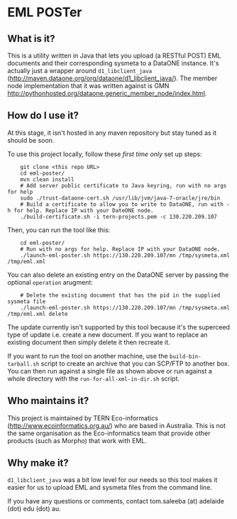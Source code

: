 # EML POSTer
## What is it?

This is a utility written in Java that lets you upload (a RESTful POST) EML documents and their corresponding sysmeta to a DataONE instance. It's actually just a wrapper around `d1_libclient_java` (http://maven.dataone.org/org/dataone/d1_libclient_java/). The member node implementation that it was written against is GMN http://pythonhosted.org/dataone.generic_member_node/index.html.

## How do I use it?

At this stage, it isn't hosted in any maven repository but stay tuned as it should be soon.

To use this project locally, follow these *first time only* set up steps:

        git clone <this repo URL>
        cd eml-poster/
        mvn clean install
        # Add server public certificate to Java keyring, run with no args for help
        sudo ./trust-dataone-cert.sh /usr/lib/jvm/java-7-oracle/jre/bin
        # Build a certificate to allow you to write to DataONE, run with -h for help. Replace IP with your DateONE node.
        ./build-certificate.sh -i tern-projects.pem -c 130.220.209.107

Then, you can run the tool like this:

        cd eml-poster/
        # Run with no args for help. Replace IP with your DataONE node.
        ./launch-eml-poster.sh https://130.220.209.107/mn /tmp/sysmeta.xml /tmp/eml.xml

You can also delete an existing entry on the DataONE server by passing the optional `operation` arugment:

        # Delete the existing document that has the pid in the supplied sysmeta file
        ./launch-eml-poster.sh https://130.220.209.107/mn /tmp/sysmeta.xml /tmp/eml.xml delete

The update currently isn't supported by this tool because it's the superceed type of update i.e. create a new document. If you want to replace an existing document then simply delete it then recreate it.

If you want to run the tool on another machine, use the `build-bin-tarball.sh` script to create an archive that you can SCP/FTP to another box. You can then run against a single file as shown above or run against a whole directory with the `run-for-all-xml-in-dir.sh` script.

## Who maintains it?

This project is maintained by TERN Eco-informatics (http://www.ecoinformatics.org.au/) who are based in Australia. This is not the same organisation as the Eco-informatics team that provide other products (such as Morpho) that work with EML. 

## Why make it?

`d1_libclient_java` was a bit low level for our needs so this tool makes it easier for us to upload EML and sysmeta files from the command line.

If you have any questions or comments, contact tom.saleeba (at) adelaide (dot) edu (dot) au.
